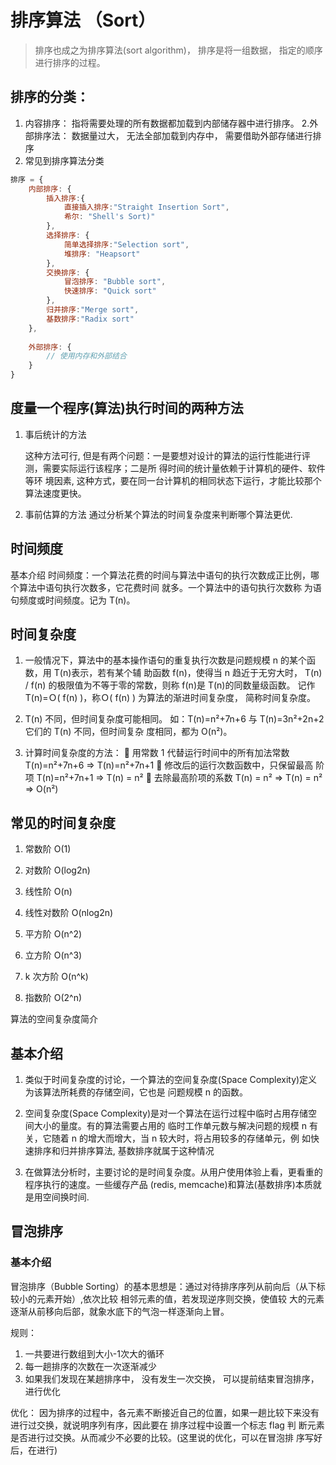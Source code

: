 # 排序算法 （Sort）

>排序也成之为排序算法(sort algorithm)， 排序是将一组数据， 指定的顺序进行排序的过程。

## 排序的分类：
1. 内容排序：
指将需要处理的所有数据都加载到内部储存器中进行排序。
2.外部排序法：
数据量过大， 无法全部加载到内存中， 需要借助外部存储进行排序
3. 常见到排序算法分类
~~~javascript
排序 = {
    内部排序: {
        插入排序:{
            直接插入排序:"Straight Insertion Sort",
            希尔: "Shell's Sort)"
        },
        选择排序: {
            简单选择排序:"Selection sort",
            堆排序: "Heapsort"
        },
        交换排序: {
            冒泡排序: "Bubble sort",
            快速排序: "Quick sort"
        },
        归并排序:"Merge sort",
        基数排序:"Radix sort"
    },
    
    外部排序: {
        // 使用内存和外部结合
    }
}
~~~

## 度量一个程序(算法)执行时间的两种方法

1. 事后统计的方法

    这种方法可行, 但是有两个问题：一是要想对设计的算法的运行性能进行评测，需要实际运行该程序；二是所 得时间的统计量依赖于计算机的硬件、软件等环
    境因素, 这种方式，要在同一台计算机的相同状态下运行，才能比较那个算法速度更快。
                              
2. 事前估算的方法 通过分析某个算法的时间复杂度来判断哪个算法更优.

## 时间频度

基本介绍 时间频度：一个算法花费的时间与算法中语句的执行次数成正比例，哪个算法中语句执行次数多，它花费时间 就多。一个算法中的语句执行次数称
为语句频度或时间频度。记为 T(n)。

## 时间复杂度

1. 一般情况下，算法中的基本操作语句的重复执行次数是问题规模 n 的某个函数，用 T(n)表示，若有某个辅 助函数 f(n)，使得当 n 趋近于无穷大时，
T(n) / f(n) 的极限值为不等于零的常数，则称 f(n)是 T(n)的同数量级函数。 记作 T(n)=Ｏ( f(n) )，称Ｏ( f(n) ) 为算法的渐进时间复杂度，
简称时间复杂度。

2. T(n) 不同，但时间复杂度可能相同。 如：T(n)=n²+7n+6 与 T(n)=3n²+2n+2 它们的 T(n) 不同，但时间复杂 度相同，都为 O(n²)。

3. 计算时间复杂度的方法：  用常数 1 代替运行时间中的所有加法常数 T(n)=n²+7n+6 => T(n)=n²+7n+1  修改后的运行次数函数中，只保留最高
阶项 T(n)=n²+7n+1 => T(n) = n²  去除最高阶项的系数 T(n) = n² => T(n) = n² => O(n²)

## 常见的时间复杂度

1. 常数阶 O(1)

2. 对数阶 O(log2n)

3. 线性阶 O(n)

4. 线性对数阶 O(nlog2n)

5. 平方阶 O(n^2)

6. 立方阶 O(n^3)

7. k 次方阶 O(n^k)

8. 指数阶 O(2^n)

算法的空间复杂度简介

## 基本介绍

1. 类似于时间复杂度的讨论，一个算法的空间复杂度(Space Complexity)定义为该算法所耗费的存储空间，它也是 问题规模 n 的函数。

2. 空间复杂度(Space Complexity)是对一个算法在运行过程中临时占用存储空间大小的量度。有的算法需要占用的 临时工作单元数与解决问题的规模 n 有关，它随着 n 的增大而增大，当 n 较大时，将占用较多的存储单元，例 如快速排序和归并排序算法, 基数排序就属于这种情况

3. 在做算法分析时，主要讨论的是时间复杂度。从用户使用体验上看，更看重的程序执行的速度。一些缓存产品 (redis, memcache)和算法(基数排序)本质就是用空间换时间.

## 冒泡排序

### 基本介绍

冒泡排序（Bubble Sorting）的基本思想是：通过对待排序序列从前向后（从下标较小的元素开始）,依次比较 相邻元素的值，若发现逆序则交换，使值较
大的元素逐渐从前移向后部，就象水底下的气泡一样逐渐向上冒。

规则：
1. 一共要进行数组到大小-1次大的循环
2. 每一趟排序的次数在一次逐渐减少
3. 如果我们发现在某趟排序中， 没有发生一次交换， 可以提前结束冒泡排序， 进行优化

优化： 因为排序的过程中，各元素不断接近自己的位置，如果一趟比较下来没有进行过交换，就说明序列有序，因此要在 排序过程中设置一个标志 flag 判
断元素是否进行过交换。从而减少不必要的比较。(这里说的优化，可以在冒泡排 序写好后，在进行)
